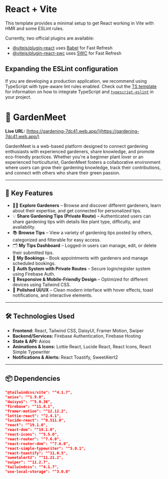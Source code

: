 # React + Vite

This template provides a minimal setup to get React working in Vite with HMR and some ESLint rules.

Currently, two official plugins are available:

- [@vitejs/plugin-react](https://github.com/vitejs/vite-plugin-react/blob/main/packages/plugin-react) uses [Babel](https://babeljs.io/) for Fast Refresh
- [@vitejs/plugin-react-swc](https://github.com/vitejs/vite-plugin-react/blob/main/packages/plugin-react-swc) uses [SWC](https://swc.rs/) for Fast Refresh

## Expanding the ESLint configuration

If you are developing a production application, we recommend using TypeScript with type-aware lint rules enabled. Check out the [TS template](https://github.com/vitejs/vite/tree/main/packages/create-vite/template-react-ts) for information on how to integrate TypeScript and [`typescript-eslint`](https://typescript-eslint.io) in your project.





# 🌱 GardenMeet

**Live URL:** [https://gardening-7dc41.web.app/](https://gardening-7dc41.web.app/)

GardenMeet is a web-based platform designed to connect gardening enthusiasts with experienced gardeners, share knowledge, and promote eco-friendly practices. Whether you're a beginner plant lover or an experienced horticulturist, GardenMeet fosters a collaborative environment where users can grow their gardening knowledge, track their contributions, and connect with others who share their green passion.

---



## 🌟 Key Features

- 🧑‍🌾 **Explore Gardeners** – Browse and discover different gardeners, learn about their expertise, and get connected for personalized tips.
- 💡 **Share Gardening Tips (Private Route)** – Authenticated users can share gardening tips with details like plant type, difficulty, and availability.
- 📚 **Browse Tips** – View a variety of gardening tips posted by others, categorized and filterable for easy access.
- 🗂️ **My Tips Dashboard** – Logged-in users can manage, edit, or delete their submitted tips.
- 📅 **My Bookings** – Book appointments with gardeners and manage scheduled bookings.
- 🔐 **Auth System with Private Routes** – Secure login/register system using Firebase Auth.
- 📱 **Responsive & Mobile-Friendly Design** – Optimized for different devices using Tailwind CSS.
- 🎨 **Polished UI/UX** – Clean modern interface with hover effects, toast notifications, and interactive elements.

---

## 🛠️ Technologies Used

- **Frontend:** React, Tailwind CSS, DaisyUI, Framer Motion, Swiper
- **Backend/Services:** Firebase Authentication, Firebase Hosting
- **State & API:** Axios
- **Animations & Icons:** Lottie React, Lucide React, React Icons, React Simple Typewriter
- **Notifications & Alerts:** React Toastify, SweetAlert2

---

## 📦 Dependencies

```json
"@tailwindcss/vite": "^4.1.7",
"axios": "^1.9.0",
"daisyui": "^5.0.36",
"firebase": "^11.8.1",
"framer-motion": "^12.12.2",
"lottie-react": "^2.4.1",
"lucide-react": "^0.511.0",
"react": "^19.1.0",
"react-dom": "^19.1.0",
"react-icons": "^5.5.0",
"react-router": "^7.6.0",
"react-router-dom": "^7.6.0",
"react-simple-typewriter": "^5.0.1",
"react-toastify": "^11.0.5",
"sweetalert2": "^11.21.2",
"swiper": "^11.2.7",
"tailwindcss": "^4.1.7",
"use-local-storage": "^3.0.0"
